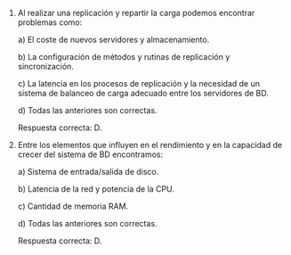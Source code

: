 1. Al realizar una replicación y repartir la carga podemos encontrar problemas como:

	a) El coste de nuevos servidores y almacenamiento.

	b) La configuración de métodos y rutinas de replicación y sincronización.

	c) La latencia en los procesos de replicación y la necesidad de un sistema de balanceo de carga adecuado entre los servidores de BD.

	d) Todas las anteriores son correctas. 

	Respuesta correcta: D.

2.  Entre los elementos que influyen en el rendimiento y en la capacidad
de crecer del sistema de BD encontramos:


	a) Sistema de entrada/salida de disco.

	b) Latencia de la red y potencia de la CPU.

	c) Cantidad de memoria RAM.

	d) Todas las anteriores son correctas. 

	Respuesta correcta: D.

	 